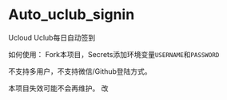 # Auto_uclub_signin
Ucloud Uclub每日自动签到

如何使用：
Fork本项目，Secrets添加环境变量`USERNAME`和`PASSWORD`

不支持多用户，不支持微信/Github登陆方式。

本项目失效可能不会再维护。
改
